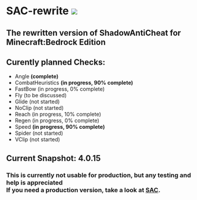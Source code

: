 # SAC-rewrite [![](https://img.shields.io/github/license/DarkWav/SAC-rewrite.svg?label=License)](https://github.com/DarkWav/SAC-rewrite/blob/master/LICENSE)
## The rewritten version of ShadowAntiCheat for Minecraft:Bedrock Edition

## Curently planned Checks:
- Angle <b>(complete)</b>
- CombatHeuristics <b>(in progress, 90% complete)</b>
- FastBow (in progress, 0% complete)
- Fly (to be discussed)
- Glide (not started)
- NoClip (not started)
- Reach (in progress, 10% complete)
- Regen (in progress, 0% complete)
- Speed <b>(in progress, 90% complete)</b>
- Spider (not started)
- VClip (not started)

## Current Snapshot: 4.0.15
### This is currently not usable for production, but any testing and help is appreciated<br>If you need a production version, take a look at [SAC](https://github.com/DarkWav/SAC).
